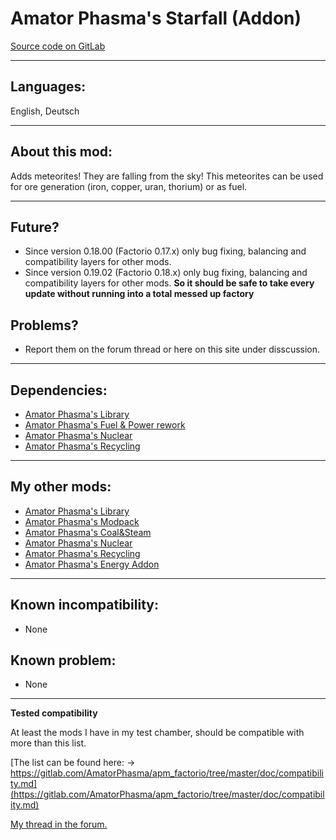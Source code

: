 __Amator Phasma's Starfall (Addon)__
=============
[Source code on GitLab](https://gitlab.com/AmatorPhasma/apm_factorio/tree/master)

-------------
__Languages:__
-------------
English, Deutsch

-------------
__About this mod:__
-------------
Adds meteorites! They are falling from the sky! This meteorites can be used for ore generation (iron, copper, uran, thorium) or as fuel.

-------------
__Future?__
-------------
- Since version 0.18.00 (Factorio 0.17.x) only bug fixing, balancing and compatibility layers for other mods.
- Since version 0.19.02 (Factorio 0.18.x) only bug fixing, balancing and compatibility layers for other mods.
__So it should be safe to take every update without running into a total messed up factory__

__Problems?__
-------------
- Report them on the forum thread or here on this site under disscussion.

-------------
__Dependencies:__
-------------
- [Amator Phasma's Library](https://mods.factorio.com/mod/apm_lib)
- [Amator Phasma's Fuel & Power rework](https://mods.factorio.com/mod/apm_power)
- [Amator Phasma's Nuclear](https://mods.factorio.com/mod/apm_nuclear)
- [Amator Phasma's Recycling](https://mods.factorio.com/mod/apm_recycling)

-------------
__My other mods:__
-------------
- [Amator Phasma's Library](https://mods.factorio.com/mod/apm_lib)
- [Amator Phasma's Modpack](https://mods.factorio.com/mod/apm_modpack)
- [Amator Phasma's Coal&Steam](https://mods.factorio.com/mod/apm_power)
- [Amator Phasma's Nuclear](https://mods.factorio.com/mod/apm_nuclear)
- [Amator Phasma's Recycling](https://mods.factorio.com/mod/apm_recycling)
- [Amator Phasma's Energy Addon](https://mods.factorio.com/mod/apm_energy_addon)

-------------
__Known incompatibility:__
-------------
- None

__Known problem:__
-------------
- None

-------------
__Tested compatibility__

At least the mods I have in my test chamber, should be compatible with more than this list.

[The list can be found here: -> https://gitlab.com/AmatorPhasma/apm_factorio/tree/master/doc/compatibility.md](https://gitlab.com/AmatorPhasma/apm_factorio/tree/master/doc/compatibility.md)


[My thread in the forum.](https://forums.factorio.com/viewtopic.php?f=190&t=68748)